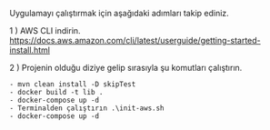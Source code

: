 Uygulamayı çalıştırmak için aşağıdaki adımları takip ediniz.

1 ) AWS CLI indirin. https://docs.aws.amazon.com/cli/latest/userguide/getting-started-install.html

2 ) Projenin olduğu diziye gelip sırasıyla şu komutları çalıştırın.

    - mvn clean install -D skipTest
    - docker build -t lib .
    - docker-compose up -d
    - Terminalden çalıştırın .\init-aws.sh
    - docker-compose up -d
